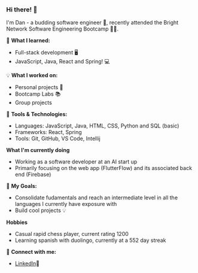 ### Hi there! 👋

I'm Dan - a budding software engineer 🚀, recently attended the Bright Network Software Engineering Bootcamp 🧑‍💻.

🌱 **What I learned:**
- Full-stack development 🖥️
- JavaScript, Java, React and Spring! 💻

💡 **What I worked on:**
- Personal projects 🎨
- Bootcamp Labs 📚
- Group projects

🔧 **Tools & Technologies:**
- Languages: JavaScript, Java, HTML, CSS, Python and SQL (basic)
- Frameworks: React, Spring
- Tools: Git, GitHub, VS Code, Intellij

**What I'm currently doing**
- Working as a software developer at an AI start up
- Primarily focusing on the web app (FlutterFlow) and its associated back end (Firebase)

🌟 **My Goals:**
- Consolidate fudamentals and reach an intermediate level in all the languages I currently have exposure with
- Build cool projects 💡

**Hobbies**
- Casual rapid chess player, current rating 1200
- Learning spanish with duolingo, currently at a 552 day streak

💬 **Connect with me:**
- [LinkedIn](https://uk.linkedin.com/in/danash-mahmood)💼
